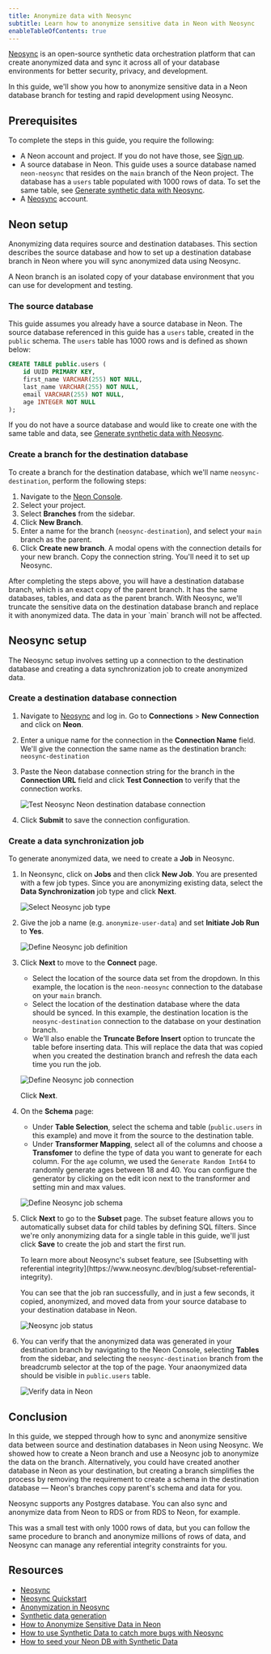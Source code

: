 ```yaml
---
title: Anonymize data with Neosync
subtitle: Learn how to anonymize sensitive data in Neon with Neosync 
enableTableOfContents: true
---
```


[Neosync](https://www.neosync.dev/) is an open-source synthetic data orchestration platform that can create anonymized data and sync it across all of your database environments for better security, privacy, and development.

In this guide, we'll show you how to anonymize sensitive data in a Neon database branch for testing and rapid development using Neosync.

## Prerequisites

To complete the steps in this guide, you require the following:

- A Neon account and project. If you do not have those, see [Sign up](/docs/get-started-with-neon/signing-up#step-1-sign-up).
- A source database in Neon. This guide uses a source database named `neon-neosync` that resides on the `main` branch of the Neon project. The database has a `users` table populated with 1000 rows of data. To set the same table, see [Generate synthetic data with Neosync](/docs/guides/neosync-generate).
- A [Neosync](https://www.neosync.dev/) account.

## Neon setup

Anonymizing data requires source and destination databases. This section describes the source database and how to set up a destination database branch in Neon where you will sync anonymized data using Neosync. 

<Admonition type="info">
A Neon branch is an isolated copy of your database environment that you can use for development and testing.
</Admonition> 

### The source database

This guide assumes you already have a source database in Neon. The source database referenced in this guide has a `users` table, created in the `public` schema. The `users` table has 1000 rows and is defined as shown below:

```sql
CREATE TABLE public.users (
    id UUID PRIMARY KEY,
    first_name VARCHAR(255) NOT NULL,
    last_name VARCHAR(255) NOT NULL,
    email VARCHAR(255) NOT NULL,
    age INTEGER NOT NULL
);
```

If you do not have a source database and would like to create one with the same table and data, see [Generate synthetic data with Neosync](/docs/guides/neosync-generate).

### Create a branch for the destination database

To create a branch for the destination database, which we'll name `neosync-destination`, perform the following steps:

1. Navigate to the [Neon Console](https://console.neon.tech).
1. Select your project.
1. Select **Branches** from the sidebar.
1. Click **New Branch**.
1. Enter a name for the branch (`neosync-destination`), and select your `main` branch as the parent.
1. Click **Create new branch**. A modal opens with the connection details for your new branch. Copy the connection string. You'll need it to set up Neosync.

<Admonition type="info">
After completing the steps above, you will have a destination database branch, which is an exact copy of the parent branch. It has the same databases, tables, and data as the parent branch. With Neosync, we'll truncate the sensitive data on the destination database branch and replace it with anonymized data. The data in your `main` branch will not be affected.
</Admonition>

## Neosync setup

The Neosync setup involves setting up a connection to the destination database and creating a data synchronization job to create anonymized data.

### Create a destination database connection

1. Navigate to [Neosync](https://www.neosync.dev/) and log in. Go to **Connections** > **New Connection** and click on **Neon**.

2. Enter a unique name for the connection in the **Connection Name** field. We'll give the connection the same name as the destination branch: `neosync-destination`

3. Paste the Neon database connection string for the branch in the **Connection URL** field and click **Test Connection** to verify that the connection works.

    ![Test Neosync Neon destination database connection](/docs/guides/neosync_anon_test_connection.png)

4. Click **Submit** to save the connection configuration.

### Create a data synchronization job

To generate anonymized data, we need to create a **Job** in Neosync. 

1. In Neonsync, click on **Jobs** and then click **New Job**. You are presented with a few job types. Since you are anonymizing existing data, select the **Data Synchronization** job type and click **Next**.

   ![Select Neosync job type](/docs/guides/neosync_anon_job_type.png)

2. Give the job a name (e.g. `anonymize-user-data`) and set **Initiate Job Run** to **Yes**.

    ![Define Neosync job definition](/docs/guides/neosync_anon_job_definition.png)

3. Click **Next** to move to the **Connect** page. 
    - Select the location of the source data set from the dropdown. In this example, the location is the `neon-neosync` connection to the database on your `main` branch.
    - Select the location of the destination database where the data should be synced. In this example, the destination location is the `neosync-destination` connection to the database on your destination branch.
    - We'll also enable the **Truncate Before Insert** option to truncate the table before inserting data. This will replace the data that was copied when you created the destination branch and refresh the data each time you run the job. 

    ![Define Neosync job connection](/docs/guides/neosync_anon_job_connect.png)

    Click **Next**.

5. On the **Schema** page:

    - Under **Table Selection**, select the schema and table (`public.users` in this example) and move it from the source to the destination table.
    - Under **Transformer Mapping**, select all of the columns and choose a **Transfomer** to define the type of data you want to generate for each column. For the `age` column, we used the `Generate Random Int64` to randomly generate ages between 18 and 40. You can configure the generator by clicking on the edit icon next to the transformer and setting min and max values.

    ![Define Neosync job schema](/docs/guides/neosync_anon_job_schema.png)

7. Click **Next** to go to the **Subset** page. The subset feature allows you to automatically subset data for child tables by defining SQL filters. Since we're only anonymizing data for a single table in this guide, we'll just click **Save** to create the job and start the first run.

    <Admonition type="note">
    To learn more about Neosync's subset feature, see [Subsetting with referential integrity](https://www.neosync.dev/blog/subset-referential-integrity).
    </Admonition>

    You can see that the job ran successfully, and in just a few seconds, it copied, anonymized, and moved data from your source database to your destination database in Neon.

    ![Neosync job status](/docs/guides/neosync_anon_job_status.png)

8. You can verify that the anonymized data was generated in your destination branch by navigating to the Neon Console, selecting **Tables** from the sidebar, and selecting the `neosync-destination` branch from the breadcrumb selector at the top of the page. Your anaonymized data should be visible in `public.users` table.

    ![Verify data in Neon](/docs/guides/neosync_verify_anon_data.png)

## Conclusion

In this guide, we stepped through how to sync and anonymize sensitive data between source and destination databases in Neon using Neosync. We showed how to create a Neon branch and use a Neosync job to anonymize the data on the branch. Alternatively, you could have created another database in Neon as your destination, but creating a branch simplifies the process by removing the requirement to create a schema in the destination database &#8212; Neon's branches copy parent's schema and data for you.

<Admonition type="note">
Neosync supports any Postgres database. You can also sync and anonymize data from Neon to RDS or from RDS to Neon, for example.
</Admonition> 

This was a small test with only 1000 rows of data, but you can follow the same procedure to branch and anonymize millions of rows of data, and Neosync can manage any referential integrity constraints for you.

## Resources

- [Neosync](https://www.neosync.dev/)
- [Neosync Quickstart](https://docs.neosync.dev/quickstart)
- [Anonymization in Neosync](https://docs.neosync.dev/core-features#anonymization)
- [Synthetic data generation](https://docs.neosync.dev/core-features#synthetic-data-generation)
- [How to Anonymize Sensitive Data in Neon](https://www.neosync.dev/blog/neosync-neon-sync-job)
- [How to use Synthetic Data to catch more bugs with Neosync](https://neon.tech/blog/how-to-use-synthetic-data-to-catch-more-bugs-with-neosync)
- [How to seed your Neon DB with Synthetic Data](https://www.neosync.dev/blog/neosync-neon-data-gen-job)
